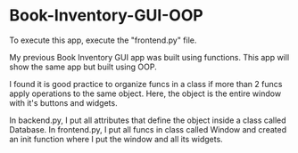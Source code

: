 # Book-Inventory-GUI-OOP
To execute this app, execute the "frontend.py" file. 

My previous Book Inventory GUI app was built using functions.
This app will show the same app but built using OOP. 


I found it is good practice to organize funcs in a class if more than 2 funcs apply operations to the same object.
Here, the object is the entire window with it's buttons and widgets. 

In backend.py, I put all attributes that define the object inside a class called Database.
In frontend.py, I put all funcs in class called Window and created an init function where I put the window and all its widgets. 
